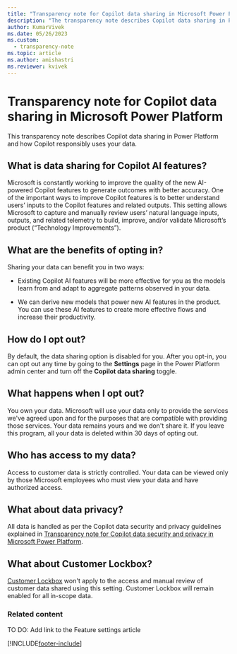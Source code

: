 ```yaml
---
title: "Transparency note for Copilot data sharing in Microsoft Power Platform"
description: "The transparency note describes Copilot data sharing in Power Platform and how Copilot responsibly uses your data."
author: KumarVivek 
ms.date: 05/26/2023
ms.custom: 
  - transparency-note
ms.topic: article
ms.author: amishastri
ms.reviewer: kvivek
---
```


# Transparency note for Copilot data sharing in Microsoft Power Platform

This transparency note describes Copilot data sharing in Power Platform and how Copilot responsibly uses your data.

## What is data sharing for Copilot AI features?  

Microsoft is constantly working to improve the quality of the new AI-powered Copilot features to generate outcomes with better accuracy. One of the important ways to improve Copilot features is to better understand users’ inputs to the Copilot features and related outputs. This setting allows Microsoft to capture and manually review users’ natural language inputs, outputs, and related telemetry to build, improve, and/or validate Microsoft’s product (“Technology Improvements”).  

## What are the benefits of opting in?  

Sharing your data can benefit you in two ways:  

- Existing Copilot AI features will be more effective for you as the models learn from and adapt to aggregate patterns observed in your data.  

- We can derive new models that power new AI features in the product. You can use these AI features to create more effective flows and increase their productivity.

## How do I opt out?

By default, the data sharing option is disabled for you. After you opt-in, you can opt out any time by going to the **Settings** page in the Power Platform admin center and turn off the **Copilot data sharing** toggle.

## What happens when I opt out?

You own your data. Microsoft will use your data only to provide the services we've agreed upon and for the purposes that are compatible with providing those services. Your data remains yours and we don't share it. If you leave this program, all your data is deleted within 30 days of opting out.

## Who has access to my data?

 Access to customer data is strictly controlled. Your data can be viewed only by those Microsoft employees who must view your data and have authorized access.  

## What about data privacy?

All data is handled as per the Copilot data security and privacy guidelines explained in [Transparency note for Copilot data security and privacy in Microsoft Power Platform](transparency-note-copilot-data-security-privacy).

## What about Customer Lockbox?

[Customer Lockbox](admin/about-lockbox.md) won't apply to the access and manual review of customer data shared using this setting. Customer Lockbox will remain enabled for all in-scope data.  

### Related content

TO DO: Add link to the Feature settings article

[!INCLUDE[footer-include](includes/footer-banner.md)]
